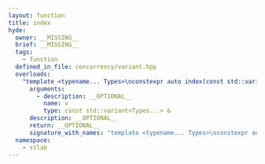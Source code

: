```yaml
---
layout: function
title: index
hyde:
  owner: __MISSING__
  brief: __MISSING__
  tags:
    - function
  defined_in_file: concurrency/variant.hpp
  overloads:
    "template <typename... Types>\nconstexpr auto index(const std::variant<Types...> &)":
      arguments:
        - description: __OPTIONAL__
          name: v
          type: const std::variant<Types...> &
      description: __OPTIONAL__
      return: __OPTIONAL__
      signature_with_names: "template <typename... Types>\nconstexpr auto index(const std::variant<Types...> & v)"
  namespace:
    - stlab
---
```

